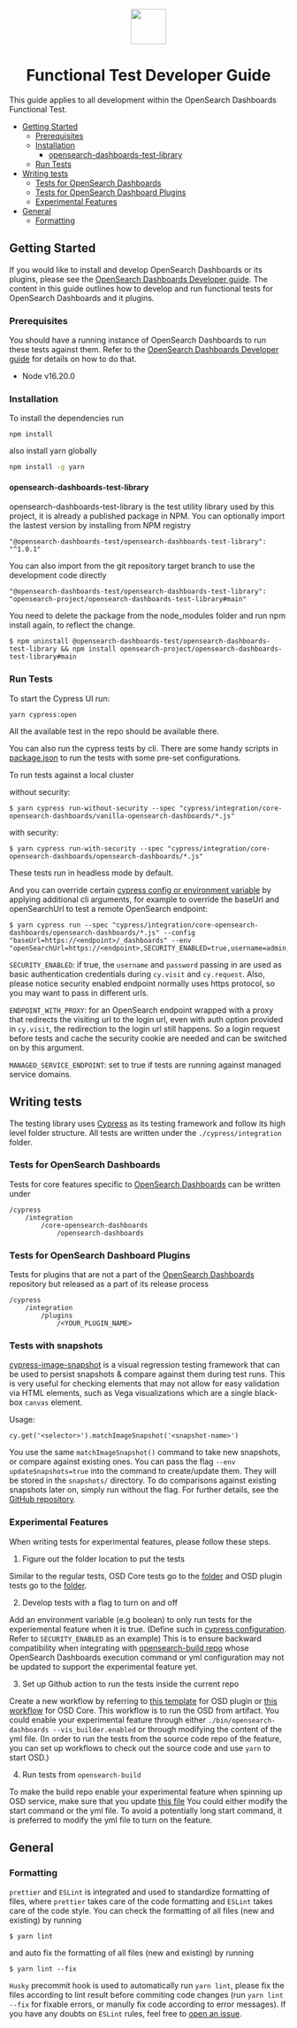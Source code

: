 <p align="center"><img src="https://opensearch.org/assets/brand/SVG/Logo/opensearch_dashboards_logo_darkmode.svg" height="64px"/></p>
<h1 align="center">Functional Test Developer Guide</h1>

This guide applies to all development within the OpenSearch Dashboards Functional Test.

- [Getting Started](#getting-started)
  - [Prerequisites](#prerequisites)
  - [Installation](#installation)
    - [opensearch-dashboards-test-library](#opensearch-dashboards-test-library)
  - [Run Tests](#run-tests)
- [Writing tests](#writing-tests)
  - [Tests for OpenSearch Dashboards](#tests-for-opensearch-dashboards)
  - [Tests for OpenSearch Dashboard Plugins](#tests-for-opensearch-dashboard-plugins)
  - [Experimental Features](#experimental-features)
- [General](#general)
  - [Formatting](#formatting)

## Getting Started

If you would like to install and develop OpenSearch Dashboards or its plugins, please see the [OpenSearch Dashboards Developer guide](https://github.com/opensearch-project/OpenSearch-Dashboards/blob/main/DEVELOPER_GUIDE.md). The content in this guide outlines how to develop and run functional tests for OpenSearch Dashboards and it plugins.

### Prerequisites

You should have a running instance of OpenSearch Dashboards to run these tests against them. Refer to the [OpenSearch Dashboards Developer guide](https://github.com/opensearch-project/OpenSearch-Dashboards/blob/main/DEVELOPER_GUIDE.md) for details on how to do that.

- Node v16.20.0

### Installation

To install the dependencies run

```
npm install
```

also install yarn globally

```sh
npm install -g yarn
```

#### opensearch-dashboards-test-library

opensearch-dashboards-test-library is the test utility library used by this project, it is already a published package in NPM. You can optionally import the lastest version by installing from NPM registry

```
"@opensearch-dashboards-test/opensearch-dashboards-test-library": "^1.0.1"
```

You can also import from the git repository target branch to use the development code directly

```
"@opensearch-dashboards-test/opensearch-dashboards-test-library": "opensearch-project/opensearch-dashboards-test-library#main"
```

You need to delete the package from the node_modules folder and run npm install again, to reflect the change.

```
$ npm uninstall @opensearch-dashboards-test/opensearch-dashboards-test-library && npm install opensearch-project/opensearch-dashboards-test-library#main
```

### Run Tests

To start the Cypress UI run:

```
yarn cypress:open
```

All the available test in the repo should be available there.

You can also run the cypress tests by cli. There are some handy scripts in [package.json](package.json) to run the tests with some pre-set configurations.

To run tests against a local cluster

without security:

```
$ yarn cypress run-without-security --spec "cypress/integration/core-opensearch-dashboards/vanilla-opensearch-dashboards/*.js"
```

with security:

```
$ yarn cypress run-with-security --spec "cypress/integration/core-opensearch-dashboards/opensearch-dashboards/*.js"
```

These tests run in headless mode by default.

And you can override certain [cypress config or environment variable](cypress.json) by applying additional cli arguments, for example to override the baseUrl and openSearchUrl to test a remote OpenSearch endpoint:

```
$ yarn cypress run --spec "cypress/integration/core-opensearch-dashboards/opensearch-dashboards/*.js" --config "baseUrl=https://<endpoint>/_dashboards" --env "openSearchUrl=https://<endpoint>,SECURITY_ENABLED=true,username=admin,password=xxxxxxxx,ENDPOINT_WITH_PROXY=true"
```

`SECURITY_ENABLED`: if true, the `username` and `password` passing in are used as basic authentication credentials during `cy.visit` and `cy.request`. Also, please notice security enabled endpoint normally uses https protocol, so you may want to pass in different urls.

`ENDPOINT_WITH_PROXY`: for an OpenSearch endpoint wrapped with a proxy that redirects the visiting url to the login url, even with auth option provided in `cy.visit`, the redirection to the login url still happens. So a login request before tests and cache the security cookie are needed and can be switched on by this argument.

`MANAGED_SERVICE_ENDPOINT`: set to true if tests are running against managed service domains.

## Writing tests

The testing library uses [Cypress](https://www.cypress.io/) as its testing framework and follow its high level folder structure. All tests are written under the `./cypress/integration` folder.

### Tests for OpenSearch Dashboards

Tests for core features specific to [OpenSearch Dashboards](https://github.com/opensearch-project/OpenSearch-Dashboards) can be written under

```
/cypress
    /integration
        /core-opensearch-dashboards
            /opensearch-dashboards
```

### Tests for OpenSearch Dashboard Plugins

Tests for plugins that are not a part of the [OpenSearch Dashboards](https://github.com/opensearch-project/OpenSearch-Dashboards) repository but released as a part of its release process

```
/cypress
    /integration
        /plugins
            /<YOUR_PLUGIN_NAME>
```

### Tests with snapshots

[cypress-image-snapshot](https://github.com/jaredpalmer/cypress-image-snapshot) is a visual regression testing framework that can be used to persist snapshots & compare against them during test runs. This is very useful for checking elements that may not allow for easy validation via HTML elements, such as Vega visualizations which are a single black-box `canvas` element.

Usage:

```
cy.get('<selector>').matchImageSnapshot('<snapshot-name>')
```

You use the same `matchImageSnapshot()` command to take new snapshots, or compare against existing ones. You can pass the flag `--env updateSnapshots=true` into the command to create/update them. They will be stored in the `snapshots/` directory. To do comparisons against existing snapshots later on, simply run without the flag. For further details, see the [GitHub repository](https://github.com/jaredpalmer/cypress-image-snapshot).

### Experimental Features

When writing tests for experimental features, please follow these steps.

1. Figure out the folder location to put the tests

Similar to the regular tests, OSD Core tests go to the [folder](integration/core-opensearch-dashboards/opensearch-dashboards/) and OSD plugin tests go to the [folder](cypress/integration/plugins/).

2. Develop tests with a flag to turn on and off

Add an environment variable (e.g boolean) to only run tests for the experiemental feature when it is true. (Define such in [cypress configuration](cypress.json). Refer to `SECURITY_ENABLED` as an example) This is to ensure backward compatibility when integrating with [opensearch-build repo](https://github.com/opensearch-project/opensearch-build/blob/main/src/test_workflow/integ_test/service_opensearch_dashboards.py) whose OpenSearch Dashboards execution command or yml configuration may not be updated to support the experimental feature yet.

3. Set up Github action to run the tests inside the current repo

Create a new workflow by referring to [this template](https://github.com/opensearch-project/opensearch-dashboards-functional-test/blob/main/.github/workflows/release-e2e-workflow-template.yml) for OSD plugin or [this workflow](https://github.com/opensearch-project/opensearch-dashboards-functional-test/blob/main/.github/workflows/cypress-workflow-vanilla-snapshot-based.yml) for OSD Core. This workflow is to run the OSD from artifact. You could enable your experimental feature through either `./bin/opensearch-dashboards --vis_builder.enabled` or through modifying the content of the yml file. (In order to run the tests from the source code repo of the feature, you can set up workflows to check out the source code and use `yarn` to start OSD.)

4. Run tests from `opensearch-build`

To make the build repo enable your experimental feature when spinning up OSD service, make sure that you update [this file](https://github.com/opensearch-project/opensearch-build/blob/main/src/test_workflow/integ_test/service_opensearch_dashboards.py) You could either modify the start command or the yml file. To avoid a potentially long start command, it is preferred to modify the yml file to turn on the feature.

## General

### Formatting

`prettier` and `ESLint` is integrated and used to standardize formatting of files, where `prettier` takes care of the code formatting and `ESLint` takes care of the code style. You can check the formatting of all files (new and existing) by running

```
$ yarn lint
```

and auto fix the formatting of all files (new and existing) by running

```
$ yarn lint --fix
```

`Husky` precommit hook is used to automatically run `yarn lint`, please fix the files according to lint result before commiting code changes (run `yarn lint --fix` for fixable errors, or manully fix code according to error messages). If you have any doubts on `ESLint` rules, feel free to [open an issue](issues).
